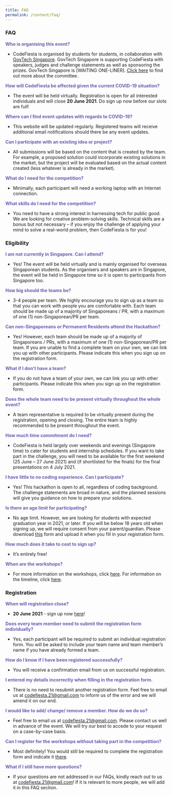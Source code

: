 ```yaml
---
title: FAQ
permalink: /content/faq/
---
```


### **FAQ**
<b style="color:#695db1">Who is organising this event?</b>
- CodeFiesta is organised by students for students, in collaboration with [GovTech Singapore](https://tech.gov.sg). GovTech Singapore is supporting CodeFiesta with speakers, judges and challenge statements as well as sponsoring the prizes. GovTech Singapore is [WAITING ONE-LINER]. [Click here](/content/contact-us) to find out more about the committee.

<b style="color:#695db1">How will CodeFiesta be affected given the current COVID-19 situation?</b>
- The event will be held virtually. Registration is open for all interested individuals and will close **20 June 2021**. Do sign up now before our slots are full!

<b style="color:#695db1">Where can I find event updates with regards to COVID-19?</b>
- This website will be updated regularly. Registered teams will receive additional email notifications should there be any event updates.

<b style="color:#695db1">Can I participate with an existing idea or project?</b>
- All submissions will be based on the content that is created by the team. For example, a proposed solution could incorporate existing solutions in the market, but the project will be evaluated based on the actual content created (less whatever is already in the market).

<b style="color:#695db1">What do I need for the competition?</b>
- Minimally, each participant will need a working laptop with an Internet connection. 

<b style="color:#695db1">What skills do I need for the competition?</b>
- You need to have a strong interest in harnessing tech for public good. We are looking for creative problem-solving skills. Technical skills are a bonus but not necessary – if you enjoy the challenge of applying your mind to solve a real-world problem, then CodeFiesta is for you!

### **Eligibility**
<b style="color:#695db1">I am not currently in Singapore. Can I attend?</b>
- Yes! The event will be held virtually and is mainly organised for overseas Singaporean students. As the organisers and speakers are in Singapore, the event will be held in Singapore time so it is open to participants from Singapore too.

<b style="color:#695db1">How big should the teams be?</b>
- 3-4 people per team. We highly encourage you to sign up as a team so that you can work with people you are comfortable with. Each team should be made up of a majority of Singaporeans / PR, with a maximum of one (1) non-Singaporean/PR per team.

<b style="color:#695db1">Can non-Singaporeans or Permanent Residents attend the Hackathon?</b>
- Yes! However, each team should be made up of a majority of Singaporeans / PRs, with a maximum of one (1) non-Singaporean/PR per team. If you are unable to find a complete team on your own, we can link you up with other participants. Please indicate this when you sign up on the registration form.

<b style="color:#695db1">What if I don't have a team?</b>
- If you do not have a team of your own, we can link you up with other participants. Please indicate this when you sign up on the registration form.

<b style="color:#695db1">Does the whole team need to be present virtually throughout the whole event?</b>
- A team representative is required to be virtually present during the registration, opening and closing. The entire team is highly recommended to be present throughout the event.

<b style="color:#695db1">How much time commitment do I need?</b>
- CodeFiesta is held largely over weekends and evenings (Singapore time) to cater for students and internship schedules. If you want to take part in the challenge, you will need to be available for the first weekend (25 June – 27 June 2021) and (if shortlisted for the finals) for the final presentations on 4 July 2021.

<b style="color:#695db1">I have little to no coding experience. Can I participate?</b>
- Yes! This hackathon is open to all, regardless of coding background. The challenge statements are broad in nature, and the planned sessions will give you guidance on how to prepare your solutions. 

<b style="color:#695db1">Is there an age limit for participating?</b>
- No age limit. However, we are looking for students with expected graduation year in 2021, or later. If you will be below 18 years old when signing up, we will require consent from your parent/guardian. Please download [this](/content/TODO) form and upload it when you fill in your registration form.

<b style="color:#695db1">How much does it take to cost to sign up?</b>
- It’s entirely free! 

<b style="color:#695db1">When are the workshops?</b>
- For more information on the workshops, click [here](/content/workshops). For information on the timeline, click [here](/content/timeline).

### **Registration**
<b style="color:#695db1">When will registration close?</b>
- **20 June 2021** - sign up now [here](https://go.gov.sg/codefiesta2021)!

<b style="color:#695db1">Does every team member need to submit the registration form individually?</b>
- Yes, each participant will be required to submit an individual registration form. You will be asked to include your team name and team member’s name if you have already formed a team.

<b style="color:#695db1">How do I know if I have been registered successfully?</b>
- You will receive a confirmation email from us on successful registration.

<b style="color:#695db1">I entered my details incorrectly when filling in the registration form.</b>
- There is no need to resubmit another registration form. Feel free to email us at codefiesta.21@gmail.com to inform us of the error and we will amend it on our end.

<b style="color:#695db1">I would like to add/ change/ remove a member. How do we do so?</b>
- Feel free to email us at codefiesta.21@gmail.com. Please contact us well in advance of the event. We will try our best to accede to your request on a case-by-case basis.

<b style="color:#695db1">Can I register for the workshops without taking part in the competition?</b>
- Most definitely! You would still be required to complete the registration form and indicate it [there](https://go.gov.sg/codefiesta2021).

<b style="color:#695db1">What if I still have more questions?</b>
- If your questions are not addressed in our FAQs, kindly reach out to us at codefiesta.21@gmail.com! If it is relevant to more people, we will add it in this FAQ section.